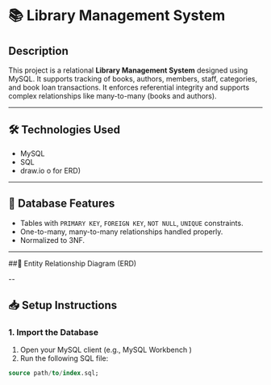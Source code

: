 # 📚 Library Management System

## Description
This project is a relational **Library Management System** designed using MySQL. It supports tracking of books, authors, members, staff, categories, and book loan transactions. It enforces referential integrity and supports complex relationships like many-to-many (books and authors).

---

## 🛠️ Technologies Used
- MySQL
- SQL
- draw.io o for ERD)

---

## 🧱 Database Features
- Tables with `PRIMARY KEY`, `FOREIGN KEY`, `NOT NULL`, `UNIQUE` constraints.
- One-to-many, many-to-many relationships handled properly.
- Normalized to 3NF.

---
##🧩 Entity Relationship Diagram (ERD)

--

## 📥 Setup Instructions

### 1. Import the Database

1. Open your MySQL client (e.g., MySQL Workbench )
2. Run the following SQL file:

```sql
source path/to/index.sql;

